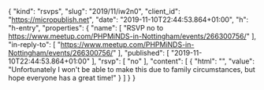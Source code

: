 {
  "kind": "rsvps",
  "slug": "2019/11/iw2n0",
  "client_id": "https://micropublish.net",
  "date": "2019-11-10T22:44:53.864+01:00",
  "h": "h-entry",
  "properties": {
    "name": [
      "RSVP no to https://www.meetup.com/PHPMiNDS-in-Nottingham/events/266300756/"
    ],
    "in-reply-to": [
      "https://www.meetup.com/PHPMiNDS-in-Nottingham/events/266300756/"
    ],
    "published": [
      "2019-11-10T22:44:53.864+01:00"
    ],
    "rsvp": [
      "no"
    ],
    "content": [
      {
        "html": "",
        "value": "Unfortunately I won't be able to make this due to family circumstances, but hope everyone has a great time!"
      }
    ]
  }
}
